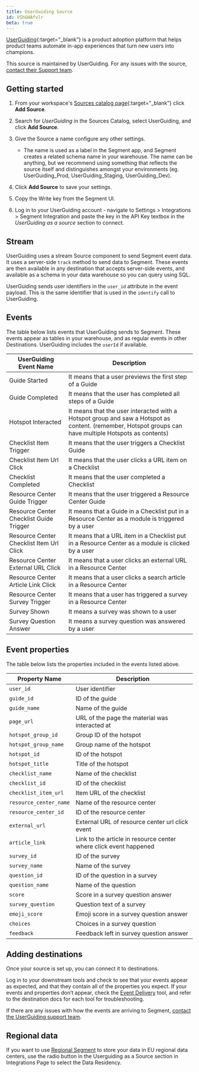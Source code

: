 ```yaml
---
title: UserGuiding Source
id: VShGHAfvlr
beta: true
---
```


[UserGuiding](https://userguiding.com/?utm_source=segmentio&utm_medium=docs&utm_campaign=partners){:target="_blank”} is a product adoption platform that helps product teams automate in-app experiences that turn new users into champions.


This source is maintained by UserGuiding. For any issues with the source, [contact their Support team](mailto:assist@userguiding.com).

## Getting started

1. From your workspace's [Sources catalog page](https://app.segment.com/goto-my-workspace/sources/catalog){:target="_blank”} click **Add Source**.
2. Search for *UserGuiding* in the Sources Catalog, select UserGuiding, and click **Add Source**.
3. Give the Source a name configure any other settings.

   - The name is used as a label in the Segment app, and Segment creates a related schema name in your warehouse. The name can be anything, but we recommend using something that reflects the source itself and distinguishes amongst your environments (eg. UserGuiding_Prod, UserGuiding_Staging, UserGuiding_Dev).

4. Click **Add Source** to save your settings.
5. Copy the Write key from the Segment UI.
6. Log in to your UserGuiding account - navigate to Settings > Integrations > Segment Integration and paste the key in the API Key textbox in the *UserGuiding as a source* section to connect.

## Stream

UserGuiding uses a stream Source component to send Segment event data. It uses a server-side `track` method to send data to Segment. These events are then available in any destination that accepts server-side events, and available as a schema in your data warehouse so you can query using SQL.

UserGuiding sends user identifiers in the `user_id` attribute in the event payload. This is the same identifier that is used in the `identify` call to UserGuiding.

## Events

The table below lists events that UserGuiding sends to Segment. These events appear as tables in your warehouse, and as regular events in other Destinations. UserGuiding includes the `userId` if available.

| UserGuiding Event Name                   | Description                                                                                                                                            |
| ---------------------------------------- | ------------------------------------------------------------------------------------------------------------------------------------------------------ |
| Guide Started                            | It means that a user previews the first step of a Guide                                                                                                |
| Guide Completed                          | It means that the user has completed all steps of a Guide                                                                                              |
| Hotspot Interacted                       | It means that the user interacted with a Hotspot group and saw a Hotspot as content. (remember, Hotspot groups can have multiple Hotspots as contents) |
| Checklist Item Trigger                   | It means that the user triggers a Checklist Guide                                                                                                      |
| Checklist Item Url Click                 | It means that the user clicks a URL item on a Checklist                                                                                                |
| Checklist Completed                      | It means that the user completed a Checklist                                                                                                           |
| Resource Center Guide Trigger            | It means that the user triggered a Resource Center Guide                                                                                               |
| Resource Center Checklist Guide Trigger  | It means that a Guide in a Checklist put in a Resource Center as a module is triggered by a user                                                       |
| Resource Center Checklist Item Url Click | It means that a URL item in a Checklist put in a Resource Center as a module is clicked by a user                                                      |
| Resource Center External URL Click       | It means that a user clicks an external URL in a Resource Center                                                                                       |
| Resource Center Article Link Click       | It means that a user clicks a search article in a Resource Center                                                                                      |
| Resource Center Survey Trigger           | It means that a user has triggered a survey in a Resource Center                                                                                       |
| Survey Shown                             | It means a survey was shown to a user                                                                                                                  |
| Survey Question Answer                   | It means a survey question was answered by a user                                                                                                      |


## Event properties

The table below lists the properties included in the events listed above.

| Property Name          | Description                                                       |
| ---------------------- | ----------------------------------------------------------------- |
| `user_id`              | User identifier                                                   | str |
| `guide_id`             | ID of the guide                                                   | int |
| `guide_name`           | Name of the guide                                                 | str |
| `page_url`             | URL of the page the material was interacted at                    | str |
| `hotspot_group_id`     | Group ID of the hotspot                                           | int |
| `hotspot_group_name`   | Group name of the hotspot                                         | str |
| `hotspot_id`           | ID of the hotspot                                                 | int |
| `hotspot_title`        | Title of the hotspot                                              | str |
| `checklist_name`       | Name of the checklist                                             | str |
| `checklist_id`         | ID of the checklist                                               | int |
| `checklist_item_url`   | Item URL of the checklist                                         | str |
| `resource_center_name` | Name of the resource center                                       | str |
| `resource_center_id`   | ID of the resource center                                         | int |
| `external_url`         | External URL of resource center url click event                   | str |
| `article_link`         | Link to the article in resource center where click event happened | str |
| `survey_id`            | ID of the survey                                                  | int |
| `survey_name`          | Name of the survey                                                | str |
| `question_id`          | ID of the question in a survey                                    | str |
| `question_name`        | Name of the question                                              | str |
| `score`                | Score in a survey question answer                                 | int |
| `survey_question`      | Question text of a survey                                         | str |
| `emoji_score`          | Emoji score in a survey question answer                           | str |
| `choices`              | Choices in a survey question                                      | str |
| `feedback`             | Feedback left in survey question answer                           | str |

## Adding destinations

Once your source is set up, you can connect it to destinations.

Log in to your downstream tools and check to see that your events appear as expected, and that they contain all of the properties you expect. If your events and properties don’t appear, check the [Event Delivery](/docs/connections/event-delivery/) tool, and refer to the destination docs for each tool for troubleshooting.

If there are any issues with how the events are arriving to Segment, [contact the UserGuiding support team](mailto:assist@userguiding.com).

## Regional data

If you want to use [Regional Segment](/docs/guides/regional-segment/) to store your data in EU regional data centers, use the radio button in the Userguiding as a Source section in Integrations Page to select the Data Residency.
